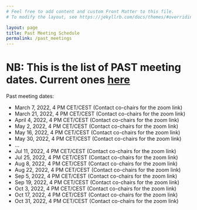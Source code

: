 ```yaml
---
# Feel free to add content and custom Front Matter to this file.
# To modify the layout, see https://jekyllrb.com/docs/themes/#overriding-theme-defaults

layout: page
title: Past Meeting Schedule
permalink: /past_meetings
---
```


# NB: This is the list of PAST meeting dates. Current ones [here]({{site.baseurl}}/meetings)

Past meeting dates:

* March 7, 2022, 4 PM CET/CEST (Contact co-chairs for the zoom link)
* March 21, 2022, 4 PM CET/CEST (Contact co-chairs for the zoom link)
* April 4, 2022, 4 PM CET/CEST (Contact co-chairs for the zoom link)
* May 2, 2022, 4 PM CET/CEST (Contact co-chairs for the zoom link)
* May 16, 2022, 4 PM CET/CEST (Contact co-chairs for the zoom link)
* May 30, 2022, 4 PM CET/CEST (Contact co-chairs for the zoom link)
* ...
* Jul 11, 2022, 4 PM CET/CEST (Contact co-chairs for the zoom link)
* Jul 25, 2022, 4 PM CET/CEST (Contact co-chairs for the zoom link)
* Aug 8, 2022, 4 PM CET/CEST (Contact co-chairs for the zoom link)
* Aug 22, 2022, 4 PM CET/CEST (Contact co-chairs for the zoom link)
* Sep 5, 2022, 4 PM CET/CEST (Contact co-chairs for the zoom link)
* Sep 19, 2022, 4 PM CET/CEST (Contact co-chairs for the zoom link)
* Oct 3, 2022, 4 PM CET/CEST (Contact co-chairs for the zoom link)
* Oct 17, 2022, 4 PM CET/CEST (Contact co-chairs for the zoom link)
* Oct 31, 2022, 4 PM CET/CEST (Contact co-chairs for the zoom link)

